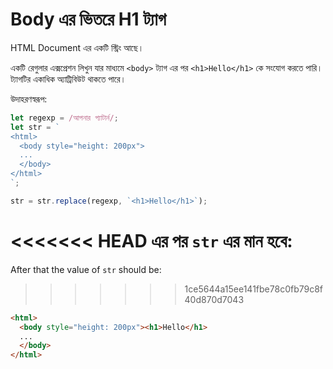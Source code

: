 # Body এর ভিতরে H1 ট্যাগ

HTML Document এর একটি স্ট্রিং আছে।

একটি রেগুলার এক্সপ্রেশন লিখুন যার মাধ্যমে `<body>` ট্যাগ এর পর `<h1>Hello</h1>` কে সংযোগ করতে পারি। ট্যাগটির একাধিক অ্যাট্রিবিউট থাকতে পারে।

উদাহরণস্বরূপ:

```js
let regexp = /আপনার প্যাটার্ন/;
let str = `
<html>
  <body style="height: 200px">
  ...
  </body>
</html>
`;

str = str.replace(regexp, `<h1>Hello</h1>`);
```

<<<<<<< HEAD
এর পর `str` এর মান হবে:
=======
After that the value of `str` should be:

>>>>>>> 1ce5644a15ee141fbe78c0fb79c8f40d870d7043
```html
<html>
  <body style="height: 200px"><h1>Hello</h1>
  ...
  </body>
</html>
```
